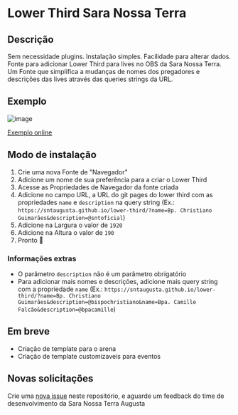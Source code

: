 # Lower Third Sara Nossa Terra

## Descrição

Sem necessidade plugins. Instalação simples. Facilidade para alterar dados.
Fonte para adicionar Lower Third para lives no OBS da Sara Nossa Terra. Um Fonte que simplifica a mudanças de nomes dos pregadores e descrições das lives através das queries strings da URL.

## Exemplo

![image](./img/lower-third-sample.gif)

[Exemplo online](https://sntaugusta.github.io/lower-third/?name=Bp.%20Christiano%20Guimar%C3%A3es&description=@bispochristiano)

## Modo de instalação

1. Crie uma nova Fonte de "Navegador"
2. Adicione um nome de sua preferência para a criar o Lower Third
3. Acesse as Propriedades de Navegador da fonte criada
4. Adicione no campo URL, a URL do git pages do lower third com as propriedades `name` e `description` na query string (Ex.: `https://sntaugusta.github.io/lower-third/?name=Bp. Christiano Guimarães&description=@sntoficial`)
5. Adicione na Largura o valor de `1920`
6. Adicione na Altura o valor de `190`
7. Pronto 🙌

### Informações extras

- O parâmetro `description` não é um parâmetro obrigatório
- Para adicionar mais nomes e descrições, adicione mais query string com a propriedade `name` (Ex.: `https://sntaugusta.github.io/lower-third/?name=Bp. Christiano Guimarães&description=@bispochristiano&name=Bpa. Camille Falcão&description=@bpacamille`)

## Em breve

- Criação de template para o arena
- Criação de template customizaveis para eventos

## Novas solicitações

Crie uma [nova issue](https://github.com/sntaugusta/lower-third/issues/new) neste repositório, e aguarde um feedback do time de desenvolvimento da Sara Nossa Terra Augusta
